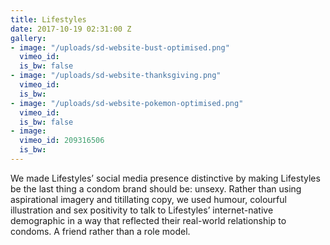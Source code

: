 ```yaml
---
title: Lifestyles
date: 2017-10-19 02:31:00 Z
gallery:
- image: "/uploads/sd-website-bust-optimised.png"
  vimeo_id: 
  is_bw: false
- image: "/uploads/sd-website-thanksgiving.png"
  vimeo_id: 
  is_bw: 
- image: "/uploads/sd-website-pokemon-optimised.png"
  vimeo_id: 
  is_bw: false
- image: 
  vimeo_id: 209316506
  is_bw: 
---
```


We made Lifestyles’ social media presence distinctive by making Lifestyles be the last thing a condom brand should be: unsexy. Rather than using aspirational imagery and titillating copy, we used humour, colourful illustration and sex positivity to talk to Lifestyles’ internet-native demographic in a way that reflected their real-world relationship to condoms. A friend rather than a role model.